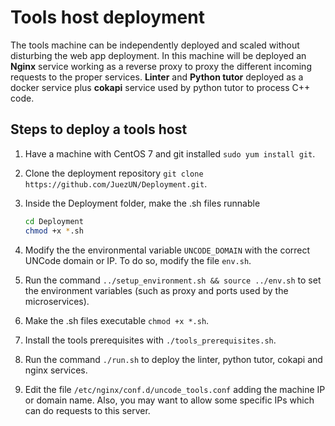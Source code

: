 # Tools host deployment

The tools machine can be independently deployed and scaled without disturbing the web app deployment. In this machine will be deployed an **Nginx** service working as a reverse proxy to proxy the different incoming requests to the proper services. **Linter** and **Python tutor** deployed as a docker service plus **cokapi** service used by python tutor to process C++ code.

## Steps to deploy a tools host

1. Have a machine with CentOS 7 and git installed `sudo yum install git`. 

2. Clone the deployment repository `git clone https://github.com/JuezUN/Deployment.git`.

3. Inside the Deployment folder, make the .sh files runnable

   ```bash
   cd Deployment
   chmod +x *.sh
   ```

5. Modify the the environmental variable `UNCODE_DOMAIN` with the correct UNCode domain or IP. To do so, modify the file `env.sh`.

6. Run the command `../setup_environment.sh && source ../env.sh` to set the environment variables (such as proxy and ports used by the microservices).

7. Make the .sh files executable `chmod +x *.sh`.

8. Install the tools prerequisites with `./tools_prerequisites.sh`.

9. Run the command `./run.sh` to deploy the linter, python tutor, cokapi and nginx services.

10. Edit the file `/etc/nginx/conf.d/uncode_tools.conf` adding the machine IP or domain name. Also, you may want to allow some specific IPs which can do requests to this server.  

    ​